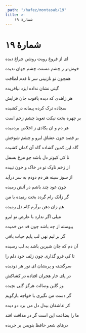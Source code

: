 ```yaml
---
_path: "/hafez/montasab/19"
title: >-
    شمارهٔ ۱۹
---
```

# شمارهٔ ۱۹

<div class="b" id="bn1"><div class="m1"><p>ای از فروغ رویت روشن چراغ دیده</p></div>
<div class="m2"><p>خوش‌تر ز چشم مستت چشم جهان ندیده</p></div></div>
<div class="b" id="bn2"><div class="m1"><p>همچون تو نازنینی سر تا قدم لطافت</p></div>
<div class="m2"><p>گیتی نشان نداده ایزد نیافریده</p></div></div>
<div class="b" id="bn3"><div class="m1"><p>هر زاهدی که دیده یاقوت جان فزایش</p></div>
<div class="m2"><p>سجاده ترک کرده پیمانه در کشیده</p></div></div>
<div class="b" id="bn4"><div class="m1"><p>بر چهره بخت نیکت تعویذ چشم زخم است</p></div>
<div class="m2"><p>هر دم و ان یکادی ز اخلاص بردمیده</p></div></div>
<div class="b" id="bn5"><div class="m1"><p>بر قصد خون عشاق ابرو و چشم شوخش</p></div>
<div class="m2"><p>گاه این کمین گشاده گاه آن کمان کشیده</p></div></div>
<div class="b" id="bn6"><div class="m1"><p>تا کی کبوتر دل باشد چو مرغ بسمل</p></div>
<div class="m2"><p>از زخم ناوک تو در خاک و خون تپیده</p></div></div>
<div class="b" id="bn7"><div class="m1"><p>از سوز سینه هر دم دودم به سر درآید</p></div>
<div class="m2"><p>چون عود چند باشم در آتش رمیده</p></div></div>
<div class="b" id="bn8"><div class="m1"><p>گر زآنک رام گردد بخت رمیده با من</p></div>
<div class="m2"><p>هم زان دهن برآرم کام دل رمیده</p></div></div>
<div class="b" id="bn9"><div class="m1"><p>میلی اگر ندارد با عارض تو ابرو</p></div>
<div class="m2"><p>پیوسته از چه باشد چون قد من خمیده</p></div></div>
<div class="b" id="bn10"><div class="m1"><p>گر بر لبم نهی لب یابم حیات باقی</p></div>
<div class="m2"><p>آن دم که جان شیرین باشد به لب رسیده</p></div></div>
<div class="b" id="bn11"><div class="m1"><p>تا کی فرو گذاری چون زلف خود دلم را</p></div>
<div class="m2"><p>سرگشته و پریشان ای نور هر دودیده</p></div></div>
<div class="b" id="bn12"><div class="m1"><p>در پای خار هجران افتاده در کشاکش</p></div>
<div class="m2"><p>وز گلبن وصالت هرگز گلی نچیده</p></div></div>
<div class="b" id="bn13"><div class="m1"><p>گر دست من نگیری با خواجه بازگویم</p></div>
<div class="m2"><p>کز عاشقان بیدل دل می برد دو دیده</p></div></div>
<div class="b" id="bn14"><div class="m1"><p>ما را بضاعت این است گر در مذاقت افتد</p></div>
<div class="m2"><p>درهای شعر حافظ بنویس بر جریده</p></div></div>
